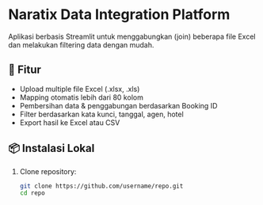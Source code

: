 # Naratix Data Integration Platform

Aplikasi berbasis Streamlit untuk menggabungkan (join) beberapa file Excel dan melakukan filtering data dengan mudah.

## 🚀 Fitur
- Upload multiple file Excel (.xlsx, .xls)
- Mapping otomatis lebih dari 80 kolom
- Pembersihan data & penggabungan berdasarkan Booking ID
- Filter berdasarkan kata kunci, tanggal, agen, hotel
- Export hasil ke Excel atau CSV

## 📦 Instalasi Lokal
1. Clone repository:
   ```bash
   git clone https://github.com/username/repo.git
   cd repo
